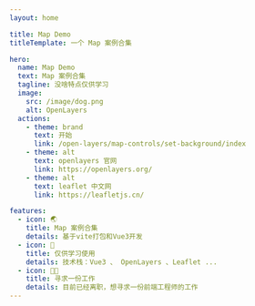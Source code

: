 ```yaml
---
layout: home

title: Map Demo
titleTemplate: 一个 Map 案例合集

hero:
  name: Map Demo
  text: Map 案例合集
  tagline: 没啥特点仅供学习
  image:
    src: /image/dog.png
    alt: OpenLayers
  actions:
    - theme: brand
      text: 开始
      link: /open-layers/map-controls/set-background/index
    - theme: alt
      text: openlayers 官网
      link: https://openlayers.org/
    - theme: alt
      text: leaflet 中文网
      link: https://leafletjs.cn/

features:
  - icon: 🌏
    title: Map 案例合集
    details: 基于vite打包和Vue3开发
  - icon: 📗
    title: 仅供学习使用
    details: 技术栈：Vue3 、 OpenLayers 、Leaflet ...
  - icon: 👨‍💻
    title: 寻求一份工作
    details: 目前已经离职，想寻求一份前端工程师的工作
---
```

